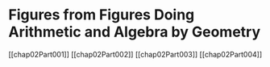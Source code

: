 # Figures from Figures Doing Arithmetic and Algebra by Geometry

[[chap02Part001]]
[[chap02Part002]]
[[chap02Part003]]
[[chap02Part004]]